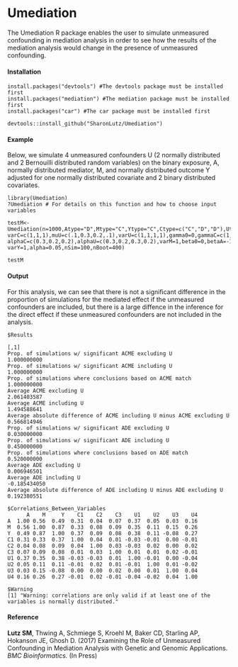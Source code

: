 # Umediation
The Umediation R package enables the user to simulate unmeasured confounding in mediation analysis in order to see how the results of the mediation analysis would change in the presence of unmeasured confounding.

#### Installation
```
install.packages("devtools") #The devtools package must be installed first
install.packages("mediation") #The mediation package must be installed first
install.packages("car") #The car package must be installed first

devtools::install_github("SharonLutz/Umediation")
```
#### Example
Below, we simulate 4 unmeasured confounders U (2 normally distributed and 2 Bernouilli distributed random variables) on the binary exposure, A, normally distributed mediator, M, and normally distributed outcome Y adjusted for one normally distributed covariate and 2 binary distributed covariates.
```
library(Umediation)
?Umediation # For details on this function and how to choose input variables

testM<- Umediation(n=1000,Atype="D",Mtype="C",Ytype="C",Ctype=c("C","D","D"),Utype=c("C","D","D","C"),interact=TRUE,muC=c(0.1,0.3,0.2),
varC=c(1,1,1),muU=c(.1,0.3,0.2,.1),varU=c(1,1,1,1),gamma0=0,gammaC=c(1,0.3,0.2),gammaU=c(1,0.3,0.2,0.4),varA=1,alpha0=0,alphaA=1,
alphaC=c(0.3,0.2,0.2),alphaU=c(0.3,0.2,0.3,0.2),varM=1,beta0=0,betaA=-1,betaM=1,betaI=1,betaC=c(0.3,0.2,0.1),betaU=c(0.3,0.2,-1.3,0.2),
varY=1,alpha=0.05,nSim=100,nBoot=400)

testM

```

#### Output
For this analysis, we can see that there is not a significant difference in the proportion of simulations for the mediated effect if the unmeasured confounders are included, but there is a large diffence in the inference for the direct effect if these unmeasured confounders are not included in the analysis.

```
$Results
                                                                               [,1]
Prop. of simulations w/ significant ACME excluding U                    1.000000000
Prop. of simulations w/ significant ACME including U                    1.000000000
Prop. of simulations where conclusions based on ACME match              1.000000000
Average ACME excluding U                                                2.061403587
Average ACME including U                                                1.494588641
Average absolute difference of ACME including U minus ACME excluding U  0.566814946
Prop. of simulations w/ significant ADE excluding U                     0.030000000
Prop. of simulations w/ significant ADE including U                     0.450000000
Prop. of simulations where conclusions based on ADE match               0.520000000
Average ADE excluding U                                                 0.006946501
Average ADE including U                                                -0.185434050
Average absolute difference of ADE including U minus ADE excluding U    0.192380551

$Correlations_Between_Variables
      A    M     Y    C1    C2    C3    U1    U2    U3    U4
A  1.00 0.56  0.49  0.31  0.04  0.07  0.37  0.05  0.03  0.16
M  0.56 1.00  0.87  0.33  0.08  0.09  0.35  0.11  0.15  0.26
Y  0.49 0.87  1.00  0.37  0.09  0.08  0.38  0.11 -0.08  0.27
C1 0.31 0.33  0.37  1.00  0.04  0.01 -0.03 -0.01  0.00 -0.01
C2 0.04 0.08  0.09  0.04  1.00  0.03 -0.03  0.02  0.00  0.02
C3 0.07 0.09  0.08  0.01  0.03  1.00  0.01  0.01  0.02 -0.01
U1 0.37 0.35  0.38 -0.03 -0.03  0.01  1.00 -0.01  0.00 -0.04
U2 0.05 0.11  0.11 -0.01  0.02  0.01 -0.01  1.00  0.01 -0.02
U3 0.03 0.15 -0.08  0.00  0.00  0.02  0.00  0.01  1.00  0.04
U4 0.16 0.26  0.27 -0.01  0.02 -0.01 -0.04 -0.02  0.04  1.00

$Warning
[1] "Warning: correlations are only valid if at least one of the variables is normally distributed."

```

#### Reference
**Lutz SM**, Thwing A, Schmiege S, Kroehl M, Baker CD, Starling AP, Hokanson JE, Ghosh D. (2017) Examining the Role of Unmeasured Confounding in Mediation Analysis with Genetic and Genomic Applications. *BMC Bioinformatics.* (In Press)


